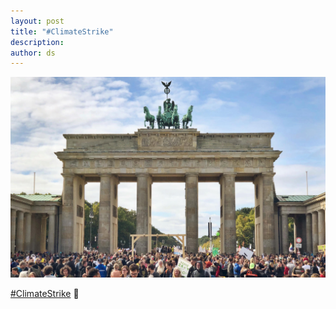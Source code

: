 ```yaml
---
layout: post
title: "#ClimateStrike"
description:
author: ds
---
```


![Picture of striking people in front of Brandenburg Gate](/content/images/2019/09/climatestrike.jpg)

[#ClimateStrike](https://twitter.com/hashtag/ClimateStrike?src=hash) 🌳
